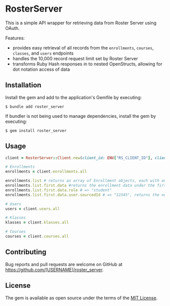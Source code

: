 # RosterServer

This is a simple API wrapper for retrieving data from Roster Server using OAuth.

Features:

- provides easy retrieval of all records from the `enrollments`, `courses`, `classes`, and `users` endpoints
- handles the 10,000 record request limit set by Roster Server
- transforms Ruby Hash responses in to nested OpenStructs, allowing for dot notation access of data

## Installation

Install the gem and add to the application's Gemfile by executing:

    $ bundle add roster_server

If bundler is not being used to manage dependencies, install the gem by executing:

    $ gem install roster_server

## Usage

```rb
client = RosterServer::Client.new(client_id: ENV["RS_CLIENT_ID"], client_secret: ENV["RS_CLIENT_SECRET"])

# Enrollments
enrollments = client.enrollments.all

enrollments.list # returns an array of Enrollment objects, each with an OpenStruct of data
enrollments.list.first.data #returns the enrollment data under the first item in list
enrollments.list.first.data.role # => "student"
enrollments.list.first.data.user.sourcedId # => "12345", returns the nested user data id

# Users
users = client.users.all

# Klasses
klasses = client.klasses.all

# Courses
courses = client.courses.all
```

<!-- ## Development

After checking out the repo, run `bin/setup` to install dependencies. Then, run `rake spec` to run the tests. You can also run `bin/console` for an interactive prompt that will allow you to experiment.

To install this gem onto your local machine, run `bundle exec rake install`. To release a new version, update the version number in `version.rb`, and then run `bundle exec rake release`, which will create a git tag for the version, push git commits and the created tag, and push the `.gem` file to [rubygems.org](https://rubygems.org). -->

## Contributing

Bug reports and pull requests are welcome on GitHub at https://github.com/[USERNAME]/roster_server.

## License

The gem is available as open source under the terms of the [MIT License](https://opensource.org/licenses/MIT).
